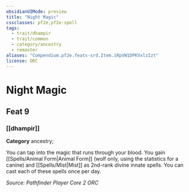 ```yaml
---
obsidianUIMode: preview
title: "Night Magic"
cssclasses: pf2e,pf2e-spell
tags:
  - trait/dhampir
  - trait/common
  - category/ancestry
  - remaster
aliases: "Compendium.pf2e.feats-srd.Item.iRpVW1DPKVxlzIzt"
license: ORC
---
```

# Night Magic
## Feat 9
### [[dhampir]]

**Category** ancestry; 




You can tap into the magic that runs through your blood. You gain [[Spells/Animal Form|Animal Form]] (wolf only, using the statistics for a canine) and [[Spells/Mist|Mist]] as 2nd-rank divine innate spells. You can cast each of these spells once per day.

*Source: Pathfinder Player Core 2*
*ORC*